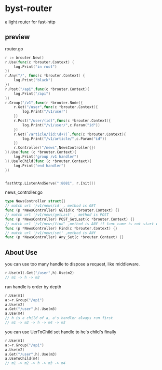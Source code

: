 # byst-router
a light router for fast-http

## preview
router.go
```go
r := brouter.New()
r.Use(func(c *brouter.Context) {
    log.Print("in root")
})
r.Any("/", func(c *brouter.Context) {
    log.Print("black")
})
r.Post("/api",func(c *brouter.Context){
    log.Print("/api")
})
r.Group("/v1",func(r *brouter.Node){
    r.Get("/user",func(c *brouter.Context){
        log.Print("/v1/user")
    })
    r.Post("/user/(id)",func(c *brouter.Context){
        log.Print("/v1/user/",c.Param("id"))
    })
    r.Get(`/article/(id:\d+?)`,func(c *brouter.Context){
        log.Print("/v1/article/",c.Param("id"))
    })
    r.Controller("/news",NewsController{})    
}).Use(func (c *brouter.Context){
    log.Print("group /v1 handler")
}).UseToChild(func (c *brouter.Context){
    log.Print("end handler")
})


fasthttp.ListenAndServe(":8081", r.Init())
```
news_controller.go
```go
type NewsController struct{}
// match url '/v1/news/id' , method is GET 
func (p *NewsController) GETid(c *brouter.Context) {}
// match url '/v1/news/getLast' , method is POST
func (p *NewsController) POST_GetLast(c *brouter.Context) {}
// match url '/v1/news/find' ,method is ANY if func name is not start with POST,GET,PUT or DELETE
func (p *NewsController) Find(c *brouter.Context) {}
// match url '/v1/news/set' ,method is ANY
func (p *NewsController) Any_Set(c *brouter.Context) {}
```

## About Use
you can use too many handle to dispose a request, like middleware.
```go
r.Use(m1).Get("/user",h).Use(m2)
// m1 -> h -> m2
```
run handle is order by depth 
```go
r.Use(m1)
a:=r.Group("/api")
a.Use(m2)
a.Get("/user",h).Use(m3)
a.Use(m4)
// h is a child of a, a's handler always run first
// m1 -> m2 -> h -> m4 -> m3
```
you can use UerToChild set handle to he's child's finally
```go
r.Use(m1)
a:=r.Group("/api")
a.Use(m2)
a.Get("/user",h).Use(m3)
a.UseToChild(m4)
// m1 -> m2 -> h -> m3 -> m4
```

